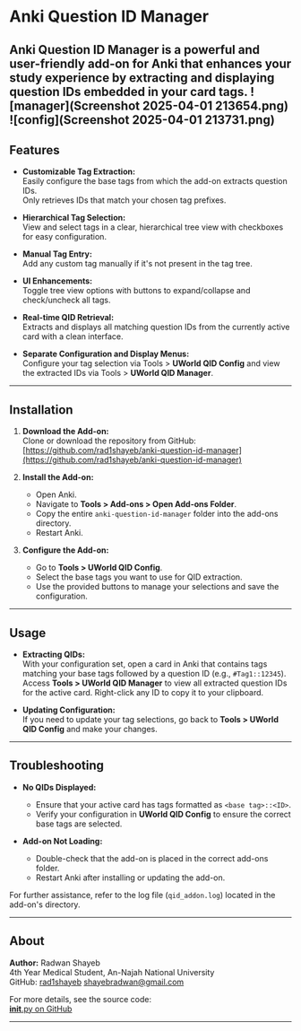 # Anki Question ID Manager

**Anki Question ID Manager** is a powerful and user-friendly add-on for Anki that enhances your study experience by extracting and displaying question IDs embedded in your card tags. 
![manager](Screenshot 2025-04-01 213654.png)
![config](Screenshot 2025-04-01 213731.png)
---

## Features

- **Customizable Tag Extraction:**  
  Easily configure the base tags from which the add-on extracts question IDs.  
  Only retrieves IDs that match your chosen tag prefixes.

- **Hierarchical Tag Selection:**  
  View and select tags in a clear, hierarchical tree view with checkboxes for easy configuration.

- **Manual Tag Entry:**  
  Add any custom tag manually if it's not present in the tag tree.

- **UI Enhancements:**  
  Toggle tree view options with buttons to expand/collapse and check/uncheck all tags.

- **Real-time QID Retrieval:**  
  Extracts and displays all matching question IDs from the currently active card with a clean interface.

- **Separate Configuration and Display Menus:**  
  Configure your tag selection via Tools > **UWorld QID Config** and view the extracted IDs via Tools > **UWorld QID Manager**.

---

## Installation

1. **Download the Add-on:**  
   Clone or download the repository from GitHub:  
   [https://github.com/rad1shayeb/anki-question-id-manager](https://github.com/rad1shayeb/anki-question-id-manager)

2. **Install the Add-on:**  
   - Open Anki.
   - Navigate to **Tools > Add-ons > Open Add-ons Folder**.
   - Copy the entire `anki-question-id-manager` folder into the add-ons directory.
   - Restart Anki.

3. **Configure the Add-on:**  
   - Go to **Tools > UWorld QID Config**.
   - Select the base tags you want to use for QID extraction.
   - Use the provided buttons to manage your selections and save the configuration.

---

## Usage

- **Extracting QIDs:**  
  With your configuration set, open a card in Anki that contains tags matching your base tags followed by a question ID (e.g., `#Tag1::12345`).  
  Access **Tools > UWorld QID Manager** to view all extracted question IDs for the active card. Right-click any ID to copy it to your clipboard.

- **Updating Configuration:**  
  If you need to update your tag selections, go back to **Tools > UWorld QID Config** and make your changes.

---

## Troubleshooting

- **No QIDs Displayed:**  
  - Ensure that your active card has tags formatted as `<base tag>::<ID>`.
  - Verify your configuration in **UWorld QID Config** to ensure the correct base tags are selected.

- **Add-on Not Loading:**  
  - Double-check that the add-on is placed in the correct add-ons folder.
  - Restart Anki after installing or updating the add-on.

For further assistance, refer to the log file (`qid_addon.log`) located in the add-on's directory.

---

## About

**Author:** Radwan Shayeb  
4th Year Medical Student, An-Najah National University  
GitHub: [rad1shayeb](https://github.com/rad1shayeb)
shayebradwan@gmail.com

For more details, see the source code:  
[__init__.py on GitHub](https://github.com/rad1shayeb/anki-question-id-manager/blob/main/__init__.py)

---


